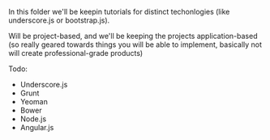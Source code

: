 In this folder we'll be keepin tutorials for distinct techonlogies (like underscore.js or bootstrap.js).

Will be project-based, and we'll be keeping the projects application-based (so really geared towards things you will be able to implement, basically not will create professional-grade products)

Todo:

* Underscore.js
* Grunt
* Yeoman
* Bower
* Node.js
* Angular.js

